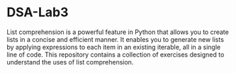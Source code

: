 # DSA-Lab3
List comprehension is a powerful feature in Python that allows you to create lists in a concise and efficient manner. It enables you to generate new lists by applying expressions to each item in an existing iterable, all in a single line of code. This repository contains a collection of exercises designed to understand the uses of list comprehension.
